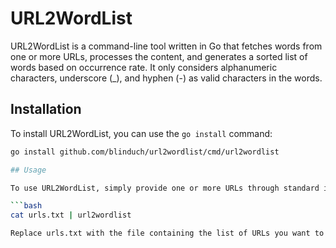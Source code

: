 # URL2WordList

URL2WordList is a command-line tool written in Go that fetches words from one or more URLs, processes the content, and generates a sorted list of words based on occurrence rate. It only considers alphanumeric characters, underscore (_), and hyphen (-) as valid characters in the words.

## Installation

To install URL2WordList, you can use the `go install` command:

```bash
go install github.com/blinduch/url2wordlist/cmd/url2wordlist

## Usage

To use URL2WordList, simply provide one or more URLs through standard input (stdin), and it will output a list of words sorted by occurrence rate:

```bash
cat urls.txt | url2wordlist

Replace urls.txt with the file containing the list of URLs you want to process.


